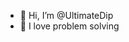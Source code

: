 - 👋 Hi, I’m @UltimateDip
- 🌱 I love problem solving

<!---
UltimateDip/UltimateDip is a ✨ special ✨ repository because its `README.md` (this file) appears on your GitHub profile.
You can click the Preview link to take a look at your changes.
--->
